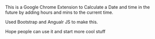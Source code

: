 This is a Google Chrome Extension to Calculate a Date and time in the future by adding hours and mins to the current time.

Used Bootstrap and Angualr JS to make this.

Hope people can use it and start more cool stuff

